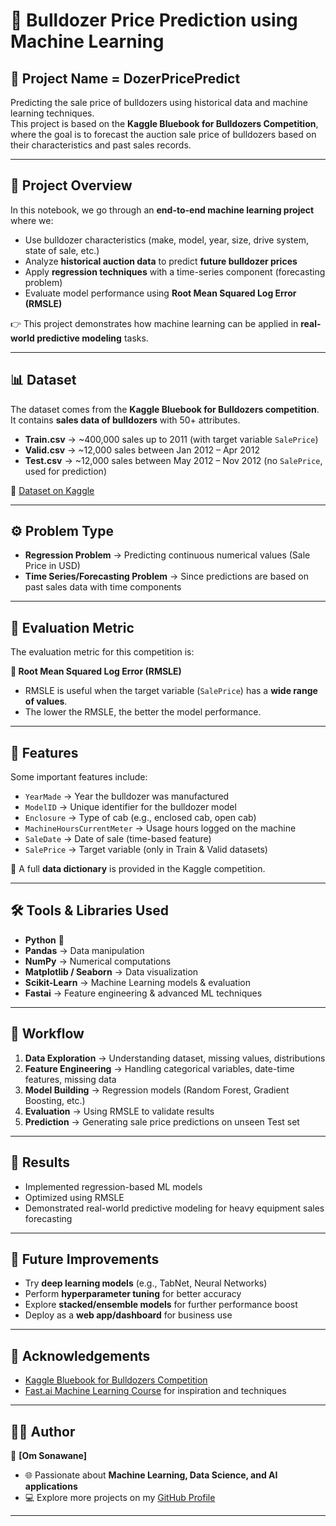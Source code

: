 # 🚜 Bulldozer Price Prediction using Machine Learning  
## 🚜 Project Name = DozerPricePredict

Predicting the sale price of bulldozers using historical data and machine learning techniques.  
This project is based on the **Kaggle Bluebook for Bulldozers Competition**, where the goal is to forecast the auction sale price of bulldozers based on their characteristics and past sales records.  

--- 

## 📖 Project Overview  

In this notebook, we go through an **end-to-end machine learning project** where we:       
- Use bulldozer characteristics (make, model, year, size, drive system, state of sale, etc.)  
- Analyze **historical auction data** to predict **future bulldozer prices**  
- Apply **regression techniques** with a time-series component (forecasting problem)   
- Evaluate model performance using **Root Mean Squared Log Error (RMSLE)**  

👉 This project demonstrates how machine learning can be applied in **real-world predictive modeling** tasks.  

---

## 📊 Dataset  

The dataset comes from the **Kaggle Bluebook for Bulldozers competition**. It contains **sales data of bulldozers** with 50+ attributes.  

- **Train.csv** → ~400,000 sales up to 2011 (with target variable `SalePrice`)  
- **Valid.csv** → ~12,000 sales between Jan 2012 – Apr 2012  
- **Test.csv** → ~12,000 sales between May 2012 – Nov 2012 (no `SalePrice`, used for prediction)  

🔗 [Dataset on Kaggle](https://www.kaggle.com/c/bluebook-for-bulldozers/data)  

---

## ⚙️ Problem Type  

- **Regression Problem** → Predicting continuous numerical values (Sale Price in USD)  
- **Time Series/Forecasting Problem** → Since predictions are based on past sales data with time components  

---

## 🧮 Evaluation Metric  

The evaluation metric for this competition is:  

**📌 Root Mean Squared Log Error (RMSLE)**  

- RMSLE is useful when the target variable (`SalePrice`) has a **wide range of values**.  
- The lower the RMSLE, the better the model performance.  

---

## 🔑 Features  

Some important features include:  

- `YearMade` → Year the bulldozer was manufactured  
- `ModelID` → Unique identifier for the bulldozer model  
- `Enclosure` → Type of cab (e.g., enclosed cab, open cab)  
- `MachineHoursCurrentMeter` → Usage hours logged on the machine  
- `SaleDate` → Date of sale (time-based feature)  
- `SalePrice` → Target variable (only in Train & Valid datasets)  

📌 A full **data dictionary** is provided in the Kaggle competition.  

---

## 🛠️ Tools & Libraries Used  

- **Python** 🐍  
- **Pandas** → Data manipulation  
- **NumPy** → Numerical computations  
- **Matplotlib / Seaborn** → Data visualization  
- **Scikit-Learn** → Machine Learning models & evaluation  
- **Fastai** → Feature engineering & advanced ML techniques  

---

## 🚀 Workflow  

1. **Data Exploration** → Understanding dataset, missing values, distributions  
2. **Feature Engineering** → Handling categorical variables, date-time features, missing data  
3. **Model Building** → Regression models (Random Forest, Gradient Boosting, etc.)  
4. **Evaluation** → Using RMSLE to validate results  
5. **Prediction** → Generating sale price predictions on unseen Test set  

---

## 📌 Results  

- Implemented regression-based ML models  
- Optimized using RMSLE  
- Demonstrated real-world predictive modeling for heavy equipment sales forecasting  

---

## 🔮 Future Improvements  

- Try **deep learning models** (e.g., TabNet, Neural Networks)  
- Perform **hyperparameter tuning** for better accuracy  
- Explore **stacked/ensemble models** for further performance boost  
- Deploy as a **web app/dashboard** for business use  

---

## 🙌 Acknowledgements  

- [Kaggle Bluebook for Bulldozers Competition](https://www.kaggle.com/c/bluebook-for-bulldozers)  
- [Fast.ai Machine Learning Course](https://course.fast.ai/ml) for inspiration and techniques  

---

## 🧑‍💻 Author  

👤 **[Om Sonawane]**  
- 🌐 Passionate about **Machine Learning, Data Science, and AI applications**  
- 💻 Explore more projects on my [GitHub Profile](https://github.com/OmSonawane-360)  

---
